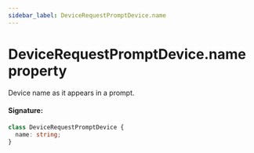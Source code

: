 ```yaml
---
sidebar_label: DeviceRequestPromptDevice.name
---
```


# DeviceRequestPromptDevice.name property

Device name as it appears in a prompt.

#### Signature:

```typescript
class DeviceRequestPromptDevice {
  name: string;
}
```
